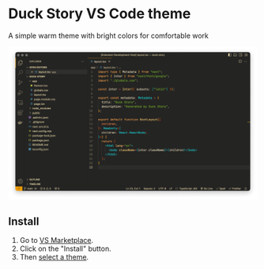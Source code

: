 # Duck Story VS Code theme

A simple warm theme with bright colors for comfortable work

![Duck Story VS Code theme](https://github.com/andzhr/duck-story-vscode-theme/blob/master/screenshot.png?raw=true)

## Install

1. Go to [VS Marketplace](https://marketplace.visualstudio.com/items?itemName=andzhr.duck-story).
2. Click on the "Install" button.
3. Then [select a theme](https://code.visualstudio.com/docs/getstarted/themes#_selecting-the-color-theme).

